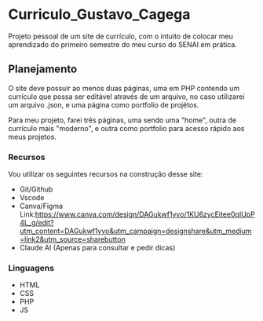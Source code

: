 # Curriculo_Gustavo_Cagega

Projeto pessoal de um site de currículo, com o intuito de colocar meu aprendizado do primeiro semestre do meu curso do SENAI em prática.

## Planejamento

O site deve possuir ao menos duas páginas, uma em PHP contendo um currículo que possa ser editável através de um arquivo, no caso utilizarei um arquivo .json, e uma página como portfolio de projétos.

Para meu projeto, farei três páginas, uma sendo uma "home", outra de currículo mais "moderno", e outra como portfolio para acesso rápido aos meus projetos.

### Recursos

Vou utilizar os seguintes recursos na construção desse site:
- Git/Github
- Vscode
- Canva/Figma Link:https://www.canva.com/design/DAGukwf1yvo/1KU6zycEitee0qIUpP4L_g/edit?utm_content=DAGukwf1yvo&utm_campaign=designshare&utm_medium=link2&utm_source=sharebutton
- Claude AI (Apenas para consultar e pedir dicas)

### Linguagens

- HTML
- CSS
- PHP
- JS